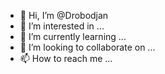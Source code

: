 - 👋 Hi, I’m @Drobodjan
- 👀 I’m interested in ...
- 🌱 I’m currently learning ...
- 💞️ I’m looking to collaborate on ...
- 📫 How to reach me ...

<!---
Drobodjan/Drobodjan is a ✨ special ✨ repository because its `README.md` (this file) appears on your GitHub profile.
You can click the Preview link to take a look at your changes.
--->
